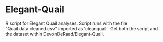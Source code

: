 # Elegant-Quail
R script for Elegant Quail analyses. Script runs with the file "Quail.data.cleaned.csv" imported as 'cleanquail'. Get both the script and the dataset within DevonDeRaad/Elegant-Quail.
